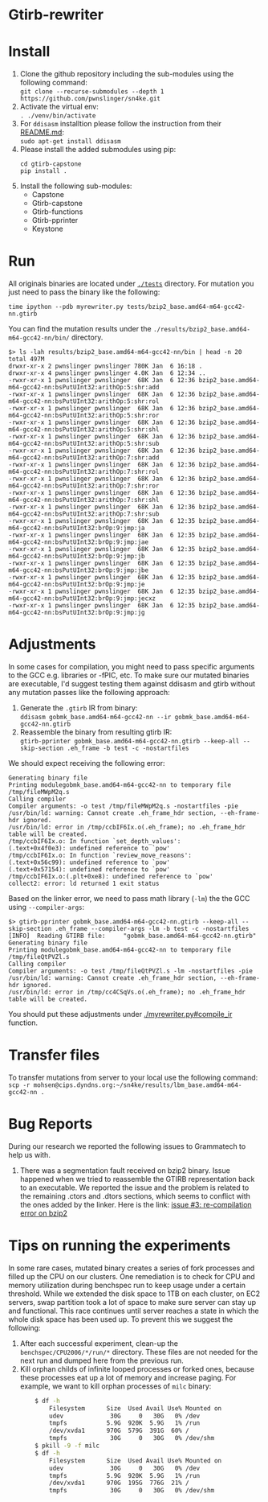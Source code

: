 # Gtirb-rewriter

# Install
1. Clone the github repository including the sub-modules using the following command:  
`git clone --recurse-submodules --depth 1 https://github.com/pwnslinger/sn4ke.git`
2.  Activate the virtual env:  
`. ./venv/bin/activate`  
3. For `ddisasm` installtion please follow the instruction from their [README.md](https://github.com/GrammaTech/ddisasm):  
`sudo apt-get install ddisasm`
4. Please install the added submodules using pip:  
    ```
    cd gtirb-capstone
    pip install .
    ```
5. Install the following sub-modules:  
    * Capstone
    * Gtirb-capstone
    * Gtirb-functions
    * Gtirb-pprinter
    * Keystone

# Run
All originals binaries are located under [`./tests`](./tests) directory. For mutation you just need to pass the binary like the following: 

`time ipython --pdb myrewriter.py tests/bzip2_base.amd64-m64-gcc42-nn.gtirb`

You can find the mutation results under the `./results/bzip2_base.amd64-m64-gcc42-nn/bin/` directory. 

```
$> ls -lah results/bzip2_base.amd64-m64-gcc42-nn/bin | head -n 20
total 497M
drwxr-xr-x 2 pwnslinger pwnslinger 780K Jan  6 16:18 .
drwxr-xr-x 4 pwnslinger pwnslinger 4.0K Jan  6 12:34 ..
-rwxr-xr-x 1 pwnslinger pwnslinger  68K Jan  6 12:36 bzip2_base.amd64-m64-gcc42-nn:bsPutUInt32:arithOp:5:shr:add
-rwxr-xr-x 1 pwnslinger pwnslinger  68K Jan  6 12:36 bzip2_base.amd64-m64-gcc42-nn:bsPutUInt32:arithOp:5:shr:rol
-rwxr-xr-x 1 pwnslinger pwnslinger  68K Jan  6 12:36 bzip2_base.amd64-m64-gcc42-nn:bsPutUInt32:arithOp:5:shr:ror
-rwxr-xr-x 1 pwnslinger pwnslinger  68K Jan  6 12:36 bzip2_base.amd64-m64-gcc42-nn:bsPutUInt32:arithOp:5:shr:shl
-rwxr-xr-x 1 pwnslinger pwnslinger  68K Jan  6 12:36 bzip2_base.amd64-m64-gcc42-nn:bsPutUInt32:arithOp:5:shr:sub
-rwxr-xr-x 1 pwnslinger pwnslinger  68K Jan  6 12:36 bzip2_base.amd64-m64-gcc42-nn:bsPutUInt32:arithOp:7:shr:add
-rwxr-xr-x 1 pwnslinger pwnslinger  68K Jan  6 12:36 bzip2_base.amd64-m64-gcc42-nn:bsPutUInt32:arithOp:7:shr:rol
-rwxr-xr-x 1 pwnslinger pwnslinger  68K Jan  6 12:36 bzip2_base.amd64-m64-gcc42-nn:bsPutUInt32:arithOp:7:shr:ror
-rwxr-xr-x 1 pwnslinger pwnslinger  68K Jan  6 12:36 bzip2_base.amd64-m64-gcc42-nn:bsPutUInt32:arithOp:7:shr:shl
-rwxr-xr-x 1 pwnslinger pwnslinger  68K Jan  6 12:36 bzip2_base.amd64-m64-gcc42-nn:bsPutUInt32:arithOp:7:shr:sub
-rwxr-xr-x 1 pwnslinger pwnslinger  68K Jan  6 12:35 bzip2_base.amd64-m64-gcc42-nn:bsPutUInt32:brOp:9:jmp:ja
-rwxr-xr-x 1 pwnslinger pwnslinger  68K Jan  6 12:35 bzip2_base.amd64-m64-gcc42-nn:bsPutUInt32:brOp:9:jmp:jae
-rwxr-xr-x 1 pwnslinger pwnslinger  68K Jan  6 12:35 bzip2_base.amd64-m64-gcc42-nn:bsPutUInt32:brOp:9:jmp:jb
-rwxr-xr-x 1 pwnslinger pwnslinger  68K Jan  6 12:35 bzip2_base.amd64-m64-gcc42-nn:bsPutUInt32:brOp:9:jmp:jbe
-rwxr-xr-x 1 pwnslinger pwnslinger  68K Jan  6 12:35 bzip2_base.amd64-m64-gcc42-nn:bsPutUInt32:brOp:9:jmp:je
-rwxr-xr-x 1 pwnslinger pwnslinger  68K Jan  6 12:35 bzip2_base.amd64-m64-gcc42-nn:bsPutUInt32:brOp:9:jmp:jecxz
-rwxr-xr-x 1 pwnslinger pwnslinger  68K Jan  6 12:35 bzip2_base.amd64-m64-gcc42-nn:bsPutUInt32:brOp:9:jmp:jg

```


# Adjustments
In some cases for compilation, you might need to pass specific arguments to the GCC e.g. libraries or -fPIC, etc. To make sure our mutated binaries are executable, I'd suggest testing them against ddisasm and gtirb without any mutation passes like the following approach:

1. Generate the `.gtirb` IR from binary:  
`ddisasm gobmk_base.amd64-m64-gcc42-nn --ir gobmk_base.amd64-m64-gcc42-nn.gtirb`  
2. Reassemble the binary from resulting gtirb IR:  
`gtirb-pprinter gobmk_base.amd64-m64-gcc42-nn.gtirb --keep-all --skip-section .eh_frame -b test -c -nostartfiles`  

We should expect receiving the following error: 

```
Generating binary file
Printing modulegobmk_base.amd64-m64-gcc42-nn to temporary file /tmp/fileMWpM2q.s
Calling compiler
Compiler arguments: -o test /tmp/fileMWpM2q.s -nostartfiles -pie 
/usr/bin/ld: warning: Cannot create .eh_frame_hdr section, --eh-frame-hdr ignored.
/usr/bin/ld: error in /tmp/ccbIF6Ix.o(.eh_frame); no .eh_frame_hdr table will be created.
/tmp/ccbIF6Ix.o: In function `set_depth_values':
(.text+0x4f0e3): undefined reference to `pow'
/tmp/ccbIF6Ix.o: In function `review_move_reasons':
(.text+0x56c99): undefined reference to `pow'
(.text+0x57154): undefined reference to `pow'
/tmp/ccbIF6Ix.o:(.plt+0xe8): undefined reference to `pow'
collect2: error: ld returned 1 exit status
```

Based on the linker error, we need to pass math library (`-lm`) the the GCC using `--compiler-args`:  

```
$> gtirb-pprinter gobmk_base.amd64-m64-gcc42-nn.gtirb --keep-all --skip-section .eh_frame --compiler-args -lm -b test -c -nostartfiles 
[INFO]  Reading GTIRB file:     "gobmk_base.amd64-m64-gcc42-nn.gtirb"
Generating binary file
Printing modulegobmk_base.amd64-m64-gcc42-nn to temporary file /tmp/fileQtPVZl.s
Calling compiler
Compiler arguments: -o test /tmp/fileQtPVZl.s -lm -nostartfiles -pie 
/usr/bin/ld: warning: Cannot create .eh_frame_hdr section, --eh-frame-hdr ignored.
/usr/bin/ld: error in /tmp/cc4CSqVs.o(.eh_frame); no .eh_frame_hdr table will be created.
```  

You should put these adjustments under [./myrewriter.py#compile_ir](./myrewriter.py#L184-L194) function. 

# Transfer files
To transfer mutations from server to your local use the following command:  
`scp -r mohsen@cips.dyndns.org:~/sn4ke/results/lbm_base.amd64-m64-gcc42-nn .`  

# Bug Reports 
During our research we reported the following issues to Grammatech to help us with. 

1. There was a segmentation fault received on bzip2 binary. Issue happened when we tried to reassemble the GTIRB representation back to an executable. We reported the issue and the problem is related to the remaining .ctors and .dtors sections, which seems to conflict with the ones added by the linker. Here is the link:  [issue #3: re-compilation error on bzip2](https://github.com/GrammaTech/gtirb-pprinter/issues/3)  

# Tips on running the experiments  
In some rare cases, mutated binary creates a series of fork processes and filled up the CPU on our clusters. One remediation is to check for CPU and memory utilization during benchspec run to keep usage under a certain threshold. While we extended the disk space to 1TB on each cluster, on EC2 servers, swap partition took a lot of space to make sure server can stay up and functional. This race continues until server reaches a state in which the whole disk space has been used up. To prevent this we suggest the following:  

1. After each successful experiment, clean-up the `benchspec/CPU2006/*/run/*` directory. These files are not needed for the next run and dumped here from the previous run.  
2. Kill orphan childs of infinite looped processes or forked ones, because these processes eat up a lot of memory and increase paging.  For example, we want to kill orphan processes of `milc` binary:  
    ```bash
        $ df -h
            Filesystem      Size  Used Avail Use% Mounted on
            udev             30G     0   30G   0% /dev
            tmpfs           5.9G  920K  5.9G   1% /run
            /dev/xvda1      970G  579G  391G  60% /
            tmpfs            30G     0   30G   0% /dev/shm
        $ pkill -9 -f milc
        $ df -h
            Filesystem      Size  Used Avail Use% Mounted on
            udev             30G     0   30G   0% /dev
            tmpfs           5.9G  920K  5.9G   1% /run
            /dev/xvda1      970G  195G  776G  21% /
            tmpfs            30G     0   30G   0% /dev/shm
    ```  